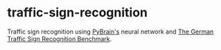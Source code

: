 # traffic-sign-recognition
Traffic sign recognition using [PyBrain's](http://pybrain.org/) neural network and [The German Traffic Sign Recognition Benchmark](http://benchmark.ini.rub.de/?section=gtsrb&subsection=dataset).
